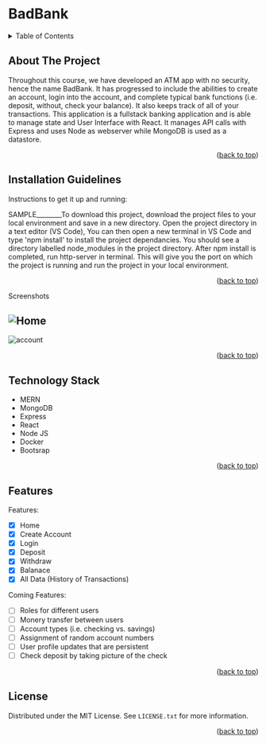 <h1>BadBank</h1>

<details>
  <summary>Table of Contents</summary>
  <ol>
    <li>
      <a href="#about-the-project">About The Project</a>
    </li>
    <li><a href="#Installation">Installation Guidelines</a></li>
    <li><a href="#screenshots">Screenshots</a></li>
    <li><a href="#Technology-Used">Technology Stack</a></li>
    <li><a href="#features">Features</a></li>
    <li><a href="#license">License</a></li>
  </ol>
</details>


<!-- ABOUT THE PROJECT -->
## About The Project

Throughout this course, we have developed an ATM app with no security, hence the name BadBank. It has progressed to include the abilities to create an account, login into the account, and complete typical bank functions (i.e. deposit, without, check your balance). It also keeps track of all of your transactions. This application is a fullstack banking application and is able to manage state and User Interface with React. It manages API calls with Express and uses Node as webserver while MongoDB is used as a datastore.

<p align="right">(<a href="#top">back to top</a>)</p>


<!-- Installation Guidelines -->
## Installation Guidelines

Instructions to get it up and running:


SAMPLE________To download this project, download the project files to your local environment and save in a new directory. Open the project directory in a text editor (VS Code), You can then open a new terminal in VS Code and type 'npm install' to install the project dependancies. You should see a directory labelled node_modules in the project directory. After npm install is completed, run http-server in terminal. This will give you the port on which the project is running and run the project in your local environment.

<p align="right">(<a href="#top">back to top</a>)</p>

<!-- Screenshots -->
Screenshots
## ![Home](https://user-images.githubusercontent.com/102928783/210150506-0ca3c972-3b4d-4b30-92e8-72b6a60cdfd9.jpg)

![account](https://user-images.githubusercontent.com/102928783/210150509-47039c2d-14ac-49e6-ae2e-511bf768626f.jpg)

<p align="right">(<a href="#top">back to top</a>)</p>

<!-- Technology Used -->
## Technology Stack
* MERN
* MongoDB
* Express
* React
* Node JS
* Docker
* Bootsrap

<p align="right">(<a href="#top">back to top</a>)</p>

<!-- Features -->
## Features

Features:
- [X] Home
- [X] Create Account
- [X] Login
- [X] Deposit
- [X] Withdraw
- [X] Balanace
- [X] All Data (History of Transactions)

Coming Features:
- [ ] Roles for different users
- [ ] Monery transfer between users
- [ ] Account types (i.e. checking vs. savings)
- [ ] Assignment of random account numbers
- [ ] User profile updates that are persistent
- [ ] Check deposit by taking picture of the check

<p align="right">(<a href="#top">back to top</a>)</p>

<!-- LICENSE -->
## License

Distributed under the MIT License. See `LICENSE.txt` for more information.

<p align="right">(<a href="#top">back to top</a>)</p>
